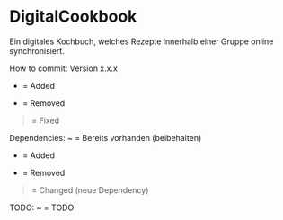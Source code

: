 # DigitalCookbook

Ein digitales Kochbuch, welches Rezepte innerhalb einer Gruppe online synchronisiert. 

How to commit:
Version x.x.x
+ = Added
- = Removed
> = Fixed

Dependencies:
~ = Bereits vorhanden (beibehalten)
+ = Added
- = Removed
> = Changed (neue Dependency) 

TODO:
~ = TODO

